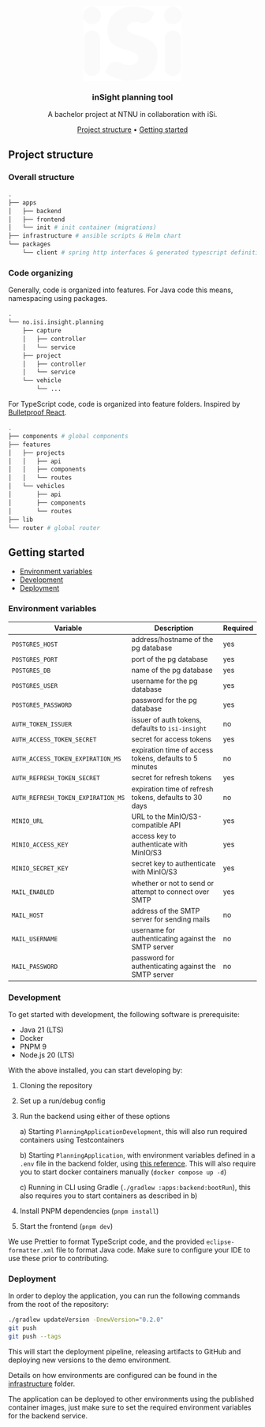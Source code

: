 <p align="center">
  <img align="center" alt="isi logo" src="docs/assets/logo.png">
</p>

<h3 align="center">inSight planning tool</h3>

<p align="center">A bachelor project at NTNU in collaboration with iSi.</p>

<div align="center">
  <a href="#project-structure">Project structure</a> •
  <a href="#getting-started">Getting started</a>
</div>

## Project structure

### Overall structure

```bash
.
├── apps
│   ├── backend
│   ├── frontend
│   └── init # init container (migrations)
├── infrastructure # ansible scripts & Helm chart
└── packages
    └── client # spring http interfaces & generated typescript definitions
```

### Code organizing

Generally, code is organized into features.
For Java code this means, namespacing using packages.

```bash
.
└── no.isi.insight.planning
    ├── capture
    │   ├── controller
    │   └── service
    ├── project
    │   ├── controller
    │   └── service
    └── vehicle
        └── ...
```

For TypeScript code, code is organized into feature folders.
Inspired by [Bulletproof React](https://github.com/alan2207/bulletproof-react).

```bash
.
├── components # global components
├── features
│   ├── projects
│   │   ├── api
│   │   ├── components
│   │   └── routes
│   └── vehicles
│       ├── api
│       ├── components
│       └── routes
├── lib
└── router # global router
```

## Getting started

- [Environment variables](#environment-variables)
- [Development](#development)
- [Deployment](#deployment)

### Environment variables

| Variable                           | Description                                             | Required |
| ---------------------------------- | ------------------------------------------------------- | -------- |
| `POSTGRES_HOST`                    | address/hostname of the pg database                     | yes      |
| `POSTGRES_PORT`                    | port of the pg database                                 | yes      |
| `POSTGRES_DB`                      | name of the pg database                                 | yes      |
| `POSTGRES_USER`                    | username for the pg database                            | yes      |
| `POSTGRES_PASSWORD`                | password for the pg database                            | yes      |
| `AUTH_TOKEN_ISSUER`                | issuer of auth tokens, defaults to `isi-insight`        | no       |
| `AUTH_ACCESS_TOKEN_SECRET`         | secret for access tokens                                | yes      |
| `AUTH_ACCESS_TOKEN_EXPIRATION_MS`  | expiration time of access tokens, defaults to 5 minutes | no       |
| `AUTH_REFRESH_TOKEN_SECRET`        | secret for refresh tokens                               | yes      |
| `AUTH_REFRESH_TOKEN_EXPIRATION_MS` | expiration time of refresh tokens, defaults to 30 days  | no       |
| `MINIO_URL`                        | URL to the MinIO/S3-compatible API                      | yes      |
| `MINIO_ACCESS_KEY`                 | access key to authenticate with MinIO/S3                | yes      |
| `MINIO_SECRET_KEY`                 | secret key to authenticate with MinIO/S3                | yes      |
| `MAIL_ENABLED`                     | whether or not to send or attempt to connect over SMTP  | yes      |
| `MAIL_HOST`                        | address of the SMTP server for sending mails            | no       |
| `MAIL_USERNAME`                    | username for authenticating against the SMTP server     | no       |
| `MAIL_PASSWORD`                    | password for authenticating against the SMTP server     | no       |

### Development

To get started with development, the following software is prerequisite:

- Java 21 (LTS)
- Docker
- PNPM 9
- Node.js 20 (LTS)

With the above installed, you can start developing by:

1. Cloning the repository
2. Set up a run/debug config
3. Run the backend using either of these options

   a) Starting `PlanningApplicationDevelopment`, this will also run required containers using Testcontainers

   b) Starting `PlanningApplication`, with environment variables defined in a `.env` file in the backend folder, using [this reference](#environment-variables). This will also require you to start docker containers manually (`docker compose up -d`)

   c) Running in CLI using Gradle (`./gradlew :apps:backend:bootRun`), this also requires you to start containers as described in b)

4. Install PNPM dependencies (`pnpm install`)
5. Start the frontend (`pnpm dev`)

We use Prettier to format TypeScript code, and the provided `eclipse-formatter.xml` file to format Java code.
Make sure to configure your IDE to use these prior to contributing.

### Deployment

In order to deploy the application, you can run the following commands from the root of the repository:

```bash
./gradlew updateVersion -DnewVersion="0.2.0"
git push
git push --tags
```

This will start the deployment pipeline, releasing artifacts to GitHub and deploying new versions to the demo environment.

Details on how environments are configured can be found in the [infrastructure](infrastructure) folder.

The application can be deployed to other environments using the published container images, just make sure to set the required environment variables for the backend service.
